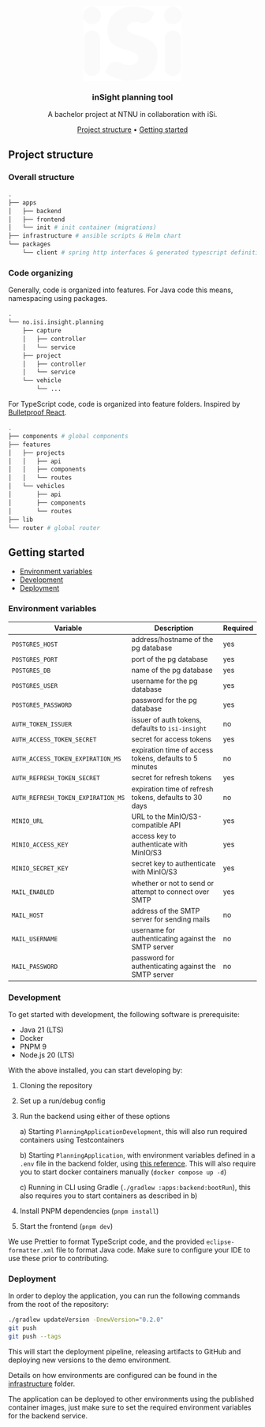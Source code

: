 <p align="center">
  <img align="center" alt="isi logo" src="docs/assets/logo.png">
</p>

<h3 align="center">inSight planning tool</h3>

<p align="center">A bachelor project at NTNU in collaboration with iSi.</p>

<div align="center">
  <a href="#project-structure">Project structure</a> •
  <a href="#getting-started">Getting started</a>
</div>

## Project structure

### Overall structure

```bash
.
├── apps
│   ├── backend
│   ├── frontend
│   └── init # init container (migrations)
├── infrastructure # ansible scripts & Helm chart
└── packages
    └── client # spring http interfaces & generated typescript definitions
```

### Code organizing

Generally, code is organized into features.
For Java code this means, namespacing using packages.

```bash
.
└── no.isi.insight.planning
    ├── capture
    │   ├── controller
    │   └── service
    ├── project
    │   ├── controller
    │   └── service
    └── vehicle
        └── ...
```

For TypeScript code, code is organized into feature folders.
Inspired by [Bulletproof React](https://github.com/alan2207/bulletproof-react).

```bash
.
├── components # global components
├── features
│   ├── projects
│   │   ├── api
│   │   ├── components
│   │   └── routes
│   └── vehicles
│       ├── api
│       ├── components
│       └── routes
├── lib
└── router # global router
```

## Getting started

- [Environment variables](#environment-variables)
- [Development](#development)
- [Deployment](#deployment)

### Environment variables

| Variable                           | Description                                             | Required |
| ---------------------------------- | ------------------------------------------------------- | -------- |
| `POSTGRES_HOST`                    | address/hostname of the pg database                     | yes      |
| `POSTGRES_PORT`                    | port of the pg database                                 | yes      |
| `POSTGRES_DB`                      | name of the pg database                                 | yes      |
| `POSTGRES_USER`                    | username for the pg database                            | yes      |
| `POSTGRES_PASSWORD`                | password for the pg database                            | yes      |
| `AUTH_TOKEN_ISSUER`                | issuer of auth tokens, defaults to `isi-insight`        | no       |
| `AUTH_ACCESS_TOKEN_SECRET`         | secret for access tokens                                | yes      |
| `AUTH_ACCESS_TOKEN_EXPIRATION_MS`  | expiration time of access tokens, defaults to 5 minutes | no       |
| `AUTH_REFRESH_TOKEN_SECRET`        | secret for refresh tokens                               | yes      |
| `AUTH_REFRESH_TOKEN_EXPIRATION_MS` | expiration time of refresh tokens, defaults to 30 days  | no       |
| `MINIO_URL`                        | URL to the MinIO/S3-compatible API                      | yes      |
| `MINIO_ACCESS_KEY`                 | access key to authenticate with MinIO/S3                | yes      |
| `MINIO_SECRET_KEY`                 | secret key to authenticate with MinIO/S3                | yes      |
| `MAIL_ENABLED`                     | whether or not to send or attempt to connect over SMTP  | yes      |
| `MAIL_HOST`                        | address of the SMTP server for sending mails            | no       |
| `MAIL_USERNAME`                    | username for authenticating against the SMTP server     | no       |
| `MAIL_PASSWORD`                    | password for authenticating against the SMTP server     | no       |

### Development

To get started with development, the following software is prerequisite:

- Java 21 (LTS)
- Docker
- PNPM 9
- Node.js 20 (LTS)

With the above installed, you can start developing by:

1. Cloning the repository
2. Set up a run/debug config
3. Run the backend using either of these options

   a) Starting `PlanningApplicationDevelopment`, this will also run required containers using Testcontainers

   b) Starting `PlanningApplication`, with environment variables defined in a `.env` file in the backend folder, using [this reference](#environment-variables). This will also require you to start docker containers manually (`docker compose up -d`)

   c) Running in CLI using Gradle (`./gradlew :apps:backend:bootRun`), this also requires you to start containers as described in b)

4. Install PNPM dependencies (`pnpm install`)
5. Start the frontend (`pnpm dev`)

We use Prettier to format TypeScript code, and the provided `eclipse-formatter.xml` file to format Java code.
Make sure to configure your IDE to use these prior to contributing.

### Deployment

In order to deploy the application, you can run the following commands from the root of the repository:

```bash
./gradlew updateVersion -DnewVersion="0.2.0"
git push
git push --tags
```

This will start the deployment pipeline, releasing artifacts to GitHub and deploying new versions to the demo environment.

Details on how environments are configured can be found in the [infrastructure](infrastructure) folder.

The application can be deployed to other environments using the published container images, just make sure to set the required environment variables for the backend service.
